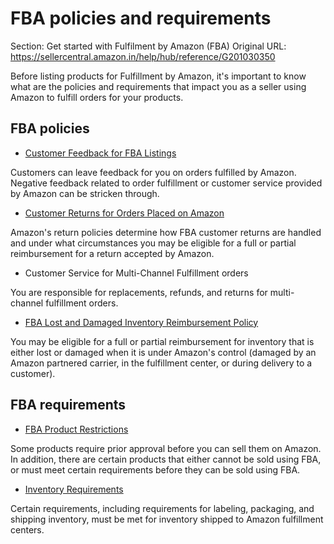# FBA policies and requirements

Section: Get started with Fulfilment by Amazon (FBA)
Original URL: https://sellercentral.amazon.in/help/hub/reference/G201030350

Before listing products for Fulfillment by Amazon, it's important to know what
are the policies and requirements that impact you as a seller using Amazon to
fulfill orders for your products.

##  FBA policies

  * [Customer Feedback for FBA Listings](/gp/help/201101660)

Customers can leave feedback for you on orders fulfilled by Amazon. Negative
feedback related to order fulfillment or customer service provided by Amazon
can be stricken through.

  * [Customer Returns for Orders Placed on Amazon](/gp/help/200379860)

Amazon's return policies determine how FBA customer returns are handled and
under what circumstances you may be eligible for a full or partial
reimbursement for a return accepted by Amazon.

  * Customer Service for Multi-Channel Fulfillment orders

You are responsible for replacements, refunds, and returns for multi-channel
fulfillment orders.

  * [FBA Lost and Damaged Inventory Reimbursement Policy](/gp/help/200213130)

You may be eligible for a full or partial reimbursement for inventory that is
either lost or damaged when it is under Amazon's control (damaged by an Amazon
partnered carrier, in the fulfillment center, or during delivery to a
customer).

##  FBA requirements

  * [FBA Product Restrictions](/gp/help/200140860)

Some products require prior approval before you can sell them on Amazon. In
addition, there are certain products that either cannot be sold using FBA, or
must meet certain requirements before they can be sold using FBA.

  * [Inventory Requirements](/gp/help/201100890)

Certain requirements, including requirements for labeling, packaging, and
shipping inventory, must be met for inventory shipped to Amazon fulfillment
centers.

